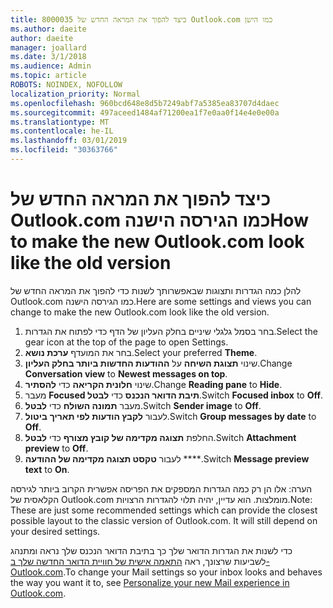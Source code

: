 ```yaml
---
title: 8000035 כיצד להפוך את המראה החדש של Outlook.com כמו הישן
ms.author: daeite
author: daeite
manager: joallard
ms.date: 3/1/2018
ms.audience: Admin
ms.topic: article
ROBOTS: NOINDEX, NOFOLLOW
localization_priority: Normal
ms.openlocfilehash: 960bcd648e8d5b7249abf7a5385ea83707d4daec
ms.sourcegitcommit: 497aceed1484af71200ea1f7e0aa0f14e4e0e00a
ms.translationtype: MT
ms.contentlocale: he-IL
ms.lasthandoff: 03/01/2019
ms.locfileid: "30363766"
---
```

# <a name="how-to-make-the-new-outlookcom-look-like-the-old-version"></a><span data-ttu-id="5a0c2-102">כיצד להפוך את המראה החדש של Outlook.com כמו הגירסה הישנה</span><span class="sxs-lookup"><span data-stu-id="5a0c2-102">How to make the new Outlook.com look like the old version</span></span>

<span data-ttu-id="5a0c2-103">להלן כמה הגדרות ותצוגות שבאפשרותך לשנות כדי להפוך את המראה החדש של Outlook.com כמו הגירסה הישנה.</span><span class="sxs-lookup"><span data-stu-id="5a0c2-103">Here are some settings and views you can change to make the new Outlook.com look like the old version.</span></span>

1. <span data-ttu-id="5a0c2-104">בחר בסמל גלגלי שיניים בחלק העליון של הדף כדי לפתוח את הגדרות.</span><span class="sxs-lookup"><span data-stu-id="5a0c2-104">Select the gear icon at the top of the page to open Settings.</span></span>
2. <span data-ttu-id="5a0c2-105">בחר את המועדף **ערכת נושא**.</span><span class="sxs-lookup"><span data-stu-id="5a0c2-105">Select your preferred **Theme**.</span></span>
3. <span data-ttu-id="5a0c2-106">שינוי **תצוגת השיחה** על **ההודעות החדשות ביותר בחלק העליון**.</span><span class="sxs-lookup"><span data-stu-id="5a0c2-106">Change **Conversation view** to **Newest messages on top**.</span></span>
4. <span data-ttu-id="5a0c2-107">שינוי **חלונית הקריאה** כדי **להסתיר**.</span><span class="sxs-lookup"><span data-stu-id="5a0c2-107">Change **Reading pane** to **Hide**.</span></span>
5. <span data-ttu-id="5a0c2-108">מעבר **Focused תיבת הדואר הנכנס** כדי **לבטל**.</span><span class="sxs-lookup"><span data-stu-id="5a0c2-108">Switch **Focused inbox** to **Off**.</span></span>
6. <span data-ttu-id="5a0c2-109">מעבר **תמונה השולח** כדי **לבטל**.</span><span class="sxs-lookup"><span data-stu-id="5a0c2-109">Switch **Sender image** to **Off**.</span></span> 
7. <span data-ttu-id="5a0c2-110">לעבור **לקבץ הודעות לפי תאריך** **ביטול**.</span><span class="sxs-lookup"><span data-stu-id="5a0c2-110">Switch **Group messages by date** to **Off**.</span></span> 
8. <span data-ttu-id="5a0c2-111">החלפת **תצוגה מקדימה של קובץ מצורף** כדי **לבטל**.</span><span class="sxs-lookup"><span data-stu-id="5a0c2-111">Switch **Attachment preview** to **Off**.</span></span> 
9. <span data-ttu-id="5a0c2-112">לעבור **טקסט תצוגה מקדימה של ההודעה** \*\*\*\*.</span><span class="sxs-lookup"><span data-stu-id="5a0c2-112">Switch **Message preview text** to **On**.</span></span>

<span data-ttu-id="5a0c2-p101">הערה: אלו הן רק כמה הגדרות המספקים את הפריסה אפשרית הקרוב ביותר לגירסה הקלאסית של Outlook.com מומלצות. הוא עדיין, יהיה תלוי להגדרות הרצויות.</span><span class="sxs-lookup"><span data-stu-id="5a0c2-p101">Note: These are just some recommended settings which can provide the closest possible layout to the classic version of Outlook.com. It will still depend on your desired settings.</span></span>

<span data-ttu-id="5a0c2-115">כדי לשנות את הגדרות הדואר שלך כך בתיבת הדואר הנכנס שלך נראה ומתנהג לשביעות שרצונך, ראה [התאמה אישית של חוויית הדואר החדשה שלך ב- Outlook.com](https://support.office.com/article/b41c2ecb-f23c-42b3-b7f8-659646d5e58c).</span><span class="sxs-lookup"><span data-stu-id="5a0c2-115">To change your Mail settings so your inbox looks and behaves the way you want it to, see [Personalize your new Mail experience in Outlook.com](https://support.office.com/article/b41c2ecb-f23c-42b3-b7f8-659646d5e58c).</span></span>